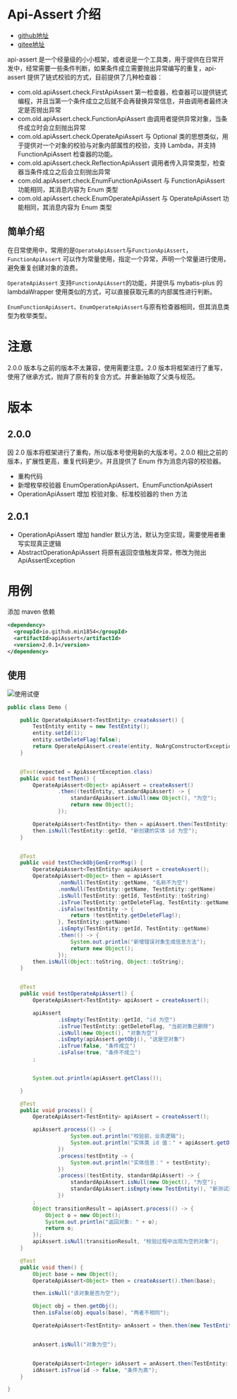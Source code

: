 # Api-Assert 介绍

- [github地址](https://github.com/min1854/apiAssert)
- [gitee地址](https://gitee.com/min1854/api-assert)


api-assert 是一个经量级的小小框架，或者说是一个工具类，用于提供在日常开发中，经常需要一些条件判断，如果条件成立需要抛出异常编写的重复，api-assert 提供了链式校验的方式，目前提供了几种检查器：

- com.old.apiAssert.check.FirstApiAssert 第一检查器，检查器可以提供链式编程，并且当第一个条件成立之后就不会再替换异常信息，并由调用者最终决定是否抛出异常
- com.old.apiAssert.check.FunctionApiAssert 由调用者提供异常对象，当条件成立时会立刻抛出异常
- com.old.apiAssert.check.OperateApiAssert 与 Optional 类的思想类似，用于提供对一个对象的校验与对象内部属性的校验，支持 Lambda，并支持 FunctionApiAssert 检查器的功能。
- com.old.apiAssert.check.ReflectionApiAssert 调用者传入异常类型，检查器当条件成立之后会立刻抛出异常
- com.old.apiAssert.check.EnumFunctionApiAssert 与 FunctionApiAssert 功能相同，其消息内容为 Enum 类型
- com.old.apiAssert.check.EnumOperateApiAssert 与 OperateApiAssert 功能相同，其消息内容为 Enum 类型



## 简单介绍
在日常使用中，常用的是`OperateApiAssert`与`FunctionApiAssert`，`FunctionApiAssert` 可以作为常量使用，指定一个异常，声明一个常量进行使用，避免重复创建对象的浪费。

`OperateApiAssert` 支持`FunctionApiAssert`的功能，并提供与 mybatis-plus 的 lambdaWrapper 使用类似的方式，可以直接获取元素的内部属性进行判断。

`EnumFunctionApiAssert`、`EnumOperateApiAssert`与原有检查器相同，但其消息类型为枚举类型。




# 注意
2.0.0 版本与之前的版本不太兼容，使用需要注意。2.0 版本将框架进行了重写，使用了继承方式，抛弃了原有的复合方式。并重新抽取了父类与规范。


# 版本

## 2.0.0
因 2.0 版本将框架进行了重构，所以版本号使用新的大版本号。2.0.0 相比之前的版本，扩展性更高，重复代码更少。并且提供了 Enum 作为消息内容的校验器。

- 重构代码
- 新增枚举校验器 EnumOperationApiAssert、EnumFunctionApiAssert
- OperationApiAssert 增加 校验对象、标准校验器的 then 方法

## 2.0.1
- OperationApiAssert 增加 handler 默认方法，默认为空实现，需要使用者重写实现真正逻辑
- AbstractOperationApiAssert 将原有返回空值触发异常，修改为抛出 ApiAssertException


# 用例
添加 maven 依赖
```xml
<dependency>
  <groupId>io.github.min1854</groupId>
  <artifactId>apiAssert</artifactId>
  <version>2.0.1</version>
</dependency>
```



## 使用



![使用试便](https://img-blog.csdnimg.cn/cca04af30f1b4f31a6c21bb7b610c8a4.jpeg)












```java
public class Demo {

    public OperateApiAssert<TestEntity> createAssert() {
        TestEntity entity = new TestEntity();
        entity.setId(1);
        entity.setDeleteFlag(false);
        return OperateApiAssert.create(entity, NoArgConstructorException::new);
    }


    @Test(expected = ApiAssertException.class)
    public void testThen() {
        OperateApiAssert<Object> apiAssert = createAssert()
                .then((testEntity, standardApiAssert) -> {
                    standardApiAssert.isNull(new Object(), "为空");
                    return new Object();
                });

        OperateApiAssert<TestEntity> then = apiAssert.then(TestEntity::new);
        then.isNull(TestEntity::getId, "新创建的实体 id 为空");
    }


    @Test
    public void testCheckObjGenErrorMsg() {
        OperateApiAssert<TestEntity> apiAssert = createAssert();
        OperateApiAssert<Object> then = apiAssert
                .nonNull(TestEntity::getName, "名称不为空")
                .nonNull(TestEntity::getName, TestEntity::getName)
                .isNull(TestEntity::getId, TestEntity::toString)
                .isTrue(TestEntity::getDeleteFlag, TestEntity::getName)
                .isFalse(testEntity -> {
                    return !testEntity.getDeleteFlag();
                }, TestEntity::getName)
                .isEmpty(TestEntity::getId, TestEntity::getName)
                .then(() -> {
                    System.out.println("新增错误对象生成信息方法");
                    return new Object();
                });
        then.isNull(Object::toString, Object::toString);
    }


    @Test
    public void testOperateApiAssert() {
        OperateApiAssert<TestEntity> apiAssert = createAssert();

        apiAssert
                .isEmpty(TestEntity::getId, "id 为空")
                .isTrue(TestEntity::getDeleteFlag, "当前对象已删除")
                .isNull(new Object(), "对象为空")
                .isEmpty(apiAssert.getObj(), "这是空对象")
                .isTrue(false, "条件成立")
                .isFalse(true, "条件不成立")
        ;


        System.out.println(apiAssert.getClass());

    }

    @Test
    public void process() {
        OperateApiAssert<TestEntity> apiAssert = createAssert();

        apiAssert.process(() -> {
                    System.out.println("校验前，业务逻辑");
                    System.out.println("实体类 id 值：" + apiAssert.getObj().getId());
                })
                .process(testEntity -> {
                    System.out.println("实体信息：" + testEntity);
                })
                .process((testEntity, standardApiAssert) -> {
                    standardApiAssert.isNull(new Object(), "为空");
                    standardApiAssert.isEmpty(new TestEntity(), "新测试对象为空");
                })
        ;
        Object transitionResult = apiAssert.process(() -> {
            Object o = new Object();
            System.out.println("返回对象: " + o);
            return o;
        });
        apiAssert.isNull(transitionResult, "校验过程中出现为空的对象");
    }

    @Test
    public void then() {
        Object base = new Object();
        OperateApiAssert<Object> then = createAssert().then(base);

        then.isNull("该对象是否为空");

        Object obj = then.getObj();
        then.isFalse(obj.equals(base), "两者不相同");

        OperateApiAssert<TestEntity> anAssert = then.then(new TestEntity());


        anAssert.isNull("对象为空");


        OperateApiAssert<Integer> idAssert = anAssert.then(TestEntity::getId);
        idAssert.isTrue(id -> false, "条件为真");
    }

}
```